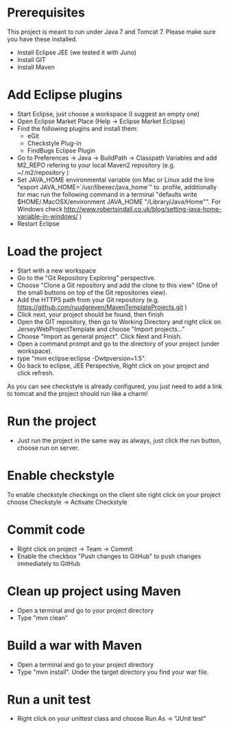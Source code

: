 # Prerequisites 
This project is meant to run under Java 7 and Tomcat 7. Please make sure you have these installed.

- Install Eclipse JEE (we tested it with Juno)
- Install GIT
- Install Maven


# Add Eclipse plugins
- Start Eclipse, just choose a workspace (I suggest an empty one)
- Open Eclipse Market Place (Help -> Eclipse Market Eclipse)
- Find the following plugins and install them:
    - eGit
    - Checkstyle Plug-in
    - FindBugs Eclipse Plugin
- Go to Preferences -> Java -> BuildPath -> Classpath Variables and add M2_REPO refering to your local Maven2 repository (e.g. ~/.m2/repository )
- Set JAVA_HOME environmental variable (on Mac or Linux add the line "export JAVA_HOME=\`/usr/libexec/java_home\`" to .profile, additionally for mac run the following command in a terminal "defaults write $HOME/.MacOSX/environment JAVA_HOME "/Library/Java/Home"". For Windows check http://www.robertsindall.co.uk/blog/setting-java-home-variable-in-windows/ )
- Restart Eclipse


# Load the project
- Start with a new workspace
- Go to the "Git Repository Exploring" perspective.
- Choose "Clone a Git repository and add the clone to this view" (One of the small buttons on top of the Git repositories view).
- Add the HTTPS path from your Git repository (e.g. https://github.com/ruudgreven/MavenTemplateProjects.git )
- Click next, your project should be found, then finish
- Open the GIT repository, then go to Working Directory and right click on JerseyWebProjectTemplate and choose "Import projects..."
- Choose "Import as general project". Click Next and Finish.
- Open a command prompt and go to the directory of your project (under workspace).
- type "mvn eclipse:eclipse -Dwtpversion=1.5".
- Go back to eclipse, JEE Perspective, Right click on your project and click refresh.

As you can see checkstyle is already configured, you just need to add a link to tomcat and the project should run like a charm!

# Run the project
- Just run the project in the same way as always, just click the run button, choose run on server.

# Enable checkstyle
To enable checkstyle checkings on the client site right click on your project choose Checkstyle -> Activate Checkstyle

# Commit code
- Right click on project -> Team -> Commit
- Enable the checkbox "Push changes to GitHub" to push changes immediately to GitHub

# Clean up project using Maven
- Open a terminal and go to your project directory
- Type "mvn clean"

# Build a war with Maven
- Open a terminal and go to your project directory
- Type "mvn install". Under the target directory you find your war file.

# Run a unit test
- Right click on your unittest class and choose Run As -> "JUnit test"